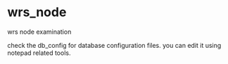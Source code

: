 # wrs_node
wrs node examination


check the db_config for database configuration files. you can edit it using notepad related tools.
